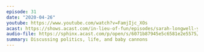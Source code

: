 ```yaml
---
episode: 31
date: "2020-04-26"
youtube: https://www.youtube.com/watch?v=FamjIjc_XOs
acast: https://shows.acast.com/in-lieu-of-fun/episodes/sarah-longwell-yascha-mounk-and-baby-cannon-april-24-2020
audio-file: https://sphinx.acast.com/p/open/s/6071b87945e5c6581e2e5575/e/6119a07df761e500123cfdf5/media.mp3
summary: Discussing politics, life, and baby cannons
---
```

